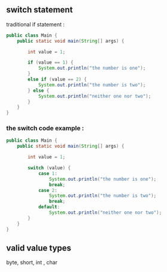 ## switch statement

traditional if statement :

```java
public class Main {
    public static void main(String[] args) {

        int value = 1;

        if (value == 1) {
            System.out.println("the number is one");
        }
        else if (value == 2) {
            System.out.println("the number is two");
        } else {
            System.out.println("neither one nor two");
        }
    }
}

```

### the switch code example :

```java
public class Main {
    public static void main(String[] args) {

        int value = 1;

        switch (value) {
            case 1:
                System.out.println("the number is one");
                break;
            case 2:
                System.out.println("the number is two");
                break;
            default:
                System.out.println("neither one nor two");
        }
    }
}
```

## valid value types

byte, short, int , char
